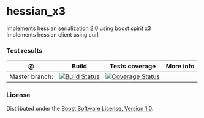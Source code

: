 # hessian_x3

Implements hessian serialization 2.0 using boost spirit x3<br>
Implements hessian client using curl

### Test results

@               | Build         | Tests coverage | More info
----------------|-------------- | -------------- |-----------
Master branch:  | [![Build Status](https://travis-ci.org/octopus-prime/hessian_x3.svg?branch=master)](https://travis-ci.org/octopus-prime/hessian_x3) | [![Coverage Status](https://coveralls.io/repos/github/octopus-prime/hessian_x3/badge.svg?branch=master)](https://coveralls.io/github/octopus-prime/hessian_x3?branch=master)

### License

Distributed under the [Boost Software License, Version 1.0](http://boost.org/LICENSE_1_0.txt).
